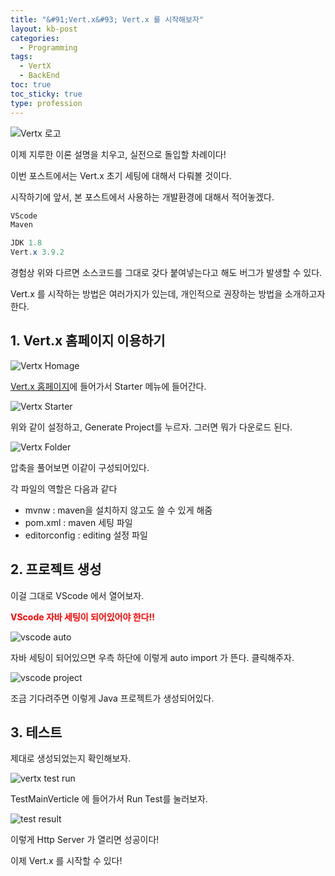 ```yaml
---
title: "&#91;Vert.x&#93; Vert.x 를 시작해보자"
layout: kb-post
categories:
  - Programming
tags:
  - VertX
  - BackEnd
toc: true
toc_sticky: true
type: profession
---
```


![Vertx 로고][1]

이제 지루한 이론 설명을 치우고, 실전으로 돌입할 차례이다!

이번 포스트에서는 Vert.x 초기 세팅에 대해서 다뤄볼 것이다.

시작하기에 앞서, 본 포스트에서 사용하는 개발환경에 대해서 적어놓겠다.

```java
VScode
Maven

JDK 1.8
Vert.x 3.9.2
```

경험상 위와 다르면 소스코드를 그대로 갖다 붙여넣는다고 해도 버그가 발생할 수 있다.

Vert.x 를 시작하는 방법은 여러가지가 있는데, 개인적으로 권장하는 방법을 소개하고자 한다.

## 1. Vert.x 홈페이지 이용하기

![Vertx Homage][3]

[Vert.x 홈페이지][2]에 들어가서 Starter 메뉴에 들어간다.

![Vertx Starter][5]

위와 같이 설정하고, Generate Project를 누르자. 그러면 뭐가 다운로드 된다.

![Vertx Folder][6]

압축을 풀어보면 이같이 구성되어있다.

각 파일의 역할은 다음과 같다

- mvnw : maven을 설치하지 않고도 쓸 수 있게 해줌
- pom.xml : maven 세팅 파일
- editorconfig : editing 설정 파일

## 2. 프로젝트 생성

이걸 그대로 VScode 에서 열어보자.

**<span style="color:red">VScode 자바 세팅이 되어있어야 한다!!</span>**

![vscode auto][7]

자바 세팅이 되어있으면 우측 하단에 이렇게 auto import 가 뜬다. 클릭해주자.

![vscode project][8]

조금 기다려주면 이렇게 Java 프로젝트가 생성되어있다.

## 3. 테스트

제대로 생성되었는지 확인해보자.

![vertx test run][9]

TestMainVerticle 에 들어가서 Run Test를 눌러보자.

![test result][10]

이렇게 Http Server 가 열리면 성공이다!

이제 Vert.x 를 시작할 수 있다!

[1]: https://upload.wikimedia.org/wikipedia/commons/thumb/c/c4/Vert.x_Logo.svg/1200px-Vert.x_Logo.svg.png
[2]: https://vertx.io/
[3]: /assets/vertx/start_vertx/vertx_homepage.PNG
[5]: /assets/vertx/start_vertx/vertx_starter.PNG
[6]: /assets/vertx/start_vertx/vertx_folder.PNG
[7]: /assets/vertx/start_vertx/vscode_auto.PNG
[8]: /assets/vertx/start_vertx/vscode_project.PNG
[9]: /assets/vertx/start_vertx/vertx_test_run.PNG
[10]: /assets/vertx/start_vertx/test_result.PNG